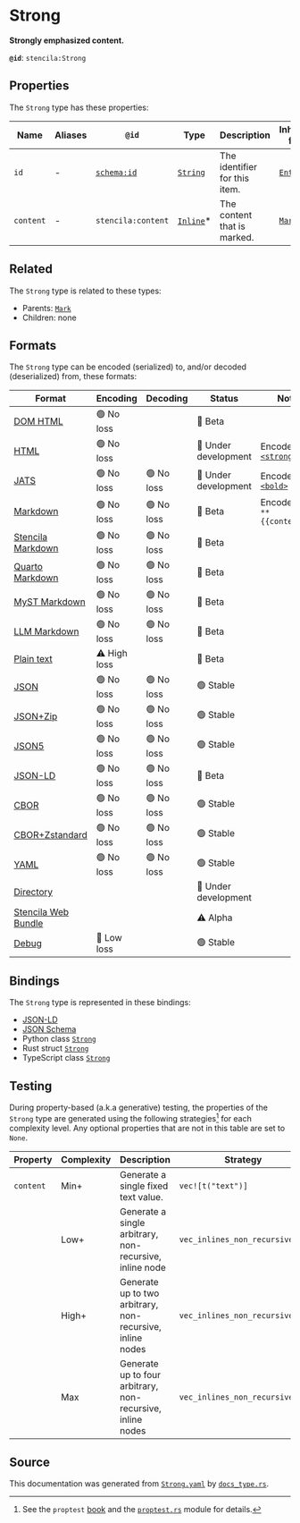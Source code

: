 # Strong

**Strongly emphasized content.**

**`@id`**: `stencila:Strong`

## Properties

The `Strong` type has these properties:

| Name      | Aliases | `@id`                                | Type                                                                                              | Description                   | Inherited from                                                                                   |
| --------- | ------- | ------------------------------------ | ------------------------------------------------------------------------------------------------- | ----------------------------- | ------------------------------------------------------------------------------------------------ |
| `id`      | -       | [`schema:id`](https://schema.org/id) | [`String`](https://github.com/stencila/stencila/blob/main/docs/reference/schema/data/string.md)   | The identifier for this item. | [`Entity`](https://github.com/stencila/stencila/blob/main/docs/reference/schema/other/entity.md) |
| `content` | -       | `stencila:content`                   | [`Inline`](https://github.com/stencila/stencila/blob/main/docs/reference/schema/prose/inline.md)* | The content that is marked.   | [`Mark`](https://github.com/stencila/stencila/blob/main/docs/reference/schema/prose/mark.md)     |

## Related

The `Strong` type is related to these types:

- Parents: [`Mark`](https://github.com/stencila/stencila/blob/main/docs/reference/schema/prose/mark.md)
- Children: none

## Formats

The `Strong` type can be encoded (serialized) to, and/or decoded (deserialized) from, these formats:

| Format                                                                                               | Encoding     | Decoding  | Status              | Notes                                                                                              |
| ---------------------------------------------------------------------------------------------------- | ------------ | --------- | ------------------- | -------------------------------------------------------------------------------------------------- |
| [DOM HTML](https://github.com/stencila/stencila/blob/main/docs/reference/formats/dom.html.md)        | 🟢 No loss    |           | 🔶 Beta              |                                                                                                    |
| [HTML](https://github.com/stencila/stencila/blob/main/docs/reference/formats/html.md)                | 🟢 No loss    |           | 🚧 Under development | Encoded as [`<strong>`](https://developer.mozilla.org/en-US/docs/Web/HTML/Element/strong)          |
| [JATS](https://github.com/stencila/stencila/blob/main/docs/reference/formats/jats.md)                | 🟢 No loss    | 🟢 No loss | 🚧 Under development | Encoded as [`<bold>`](https://jats.nlm.nih.gov/articleauthoring/tag-library/1.3/element/bold.html) |
| [Markdown](https://github.com/stencila/stencila/blob/main/docs/reference/formats/markdown.md)        | 🟢 No loss    | 🟢 No loss | 🔶 Beta              | Encoded as `**{{content}}**`                                                                       |
| [Stencila Markdown](https://github.com/stencila/stencila/blob/main/docs/reference/formats/smd.md)    | 🟢 No loss    | 🟢 No loss | 🔶 Beta              |                                                                                                    |
| [Quarto Markdown](https://github.com/stencila/stencila/blob/main/docs/reference/formats/qmd.md)      | 🟢 No loss    | 🟢 No loss | 🔶 Beta              |                                                                                                    |
| [MyST Markdown](https://github.com/stencila/stencila/blob/main/docs/reference/formats/myst.md)       | 🟢 No loss    | 🟢 No loss | 🔶 Beta              |                                                                                                    |
| [LLM Markdown](https://github.com/stencila/stencila/blob/main/docs/reference/formats/llmd.md)        | 🟢 No loss    | 🟢 No loss | 🔶 Beta              |                                                                                                    |
| [Plain text](https://github.com/stencila/stencila/blob/main/docs/reference/formats/text.md)          | ⚠️ High loss |           | 🔶 Beta              |                                                                                                    |
| [JSON](https://github.com/stencila/stencila/blob/main/docs/reference/formats/json.md)                | 🟢 No loss    | 🟢 No loss | 🟢 Stable            |                                                                                                    |
| [JSON+Zip](https://github.com/stencila/stencila/blob/main/docs/reference/formats/json.zip.md)        | 🟢 No loss    | 🟢 No loss | 🟢 Stable            |                                                                                                    |
| [JSON5](https://github.com/stencila/stencila/blob/main/docs/reference/formats/json5.md)              | 🟢 No loss    | 🟢 No loss | 🟢 Stable            |                                                                                                    |
| [JSON-LD](https://github.com/stencila/stencila/blob/main/docs/reference/formats/jsonld.md)           | 🟢 No loss    | 🟢 No loss | 🔶 Beta              |                                                                                                    |
| [CBOR](https://github.com/stencila/stencila/blob/main/docs/reference/formats/cbor.md)                | 🟢 No loss    | 🟢 No loss | 🟢 Stable            |                                                                                                    |
| [CBOR+Zstandard](https://github.com/stencila/stencila/blob/main/docs/reference/formats/cbor.zstd.md) | 🟢 No loss    | 🟢 No loss | 🟢 Stable            |                                                                                                    |
| [YAML](https://github.com/stencila/stencila/blob/main/docs/reference/formats/yaml.md)                | 🟢 No loss    | 🟢 No loss | 🟢 Stable            |                                                                                                    |
| [Directory](https://github.com/stencila/stencila/blob/main/docs/reference/formats/directory.md)      |              |           | 🚧 Under development |                                                                                                    |
| [Stencila Web Bundle](https://github.com/stencila/stencila/blob/main/docs/reference/formats/swb.md)  |              |           | ⚠️ Alpha            |                                                                                                    |
| [Debug](https://github.com/stencila/stencila/blob/main/docs/reference/formats/debug.md)              | 🔷 Low loss   |           | 🟢 Stable            |                                                                                                    |

## Bindings

The `Strong` type is represented in these bindings:

- [JSON-LD](https://stencila.org/Strong.jsonld)
- [JSON Schema](https://stencila.org/Strong.schema.json)
- Python class [`Strong`](https://github.com/stencila/stencila/blob/main/python/python/stencila/types/strong.py)
- Rust struct [`Strong`](https://github.com/stencila/stencila/blob/main/rust/schema/src/types/strong.rs)
- TypeScript class [`Strong`](https://github.com/stencila/stencila/blob/main/ts/src/types/Strong.ts)

## Testing

During property-based (a.k.a generative) testing, the properties of the `Strong` type are generated using the following strategies[^1] for each complexity level. Any optional properties that are not in this table are set to `None`.

| Property  | Complexity | Description                                                | Strategy                       |
| --------- | ---------- | ---------------------------------------------------------- | ------------------------------ |
| `content` | Min+       | Generate a single fixed text value.                        | `vec![t("text")]`              |
|           | Low+       | Generate a single arbitrary, non-recursive, inline node    | `vec_inlines_non_recursive(1)` |
|           | High+      | Generate up to two arbitrary, non-recursive, inline nodes  | `vec_inlines_non_recursive(2)` |
|           | Max        | Generate up to four arbitrary, non-recursive, inline nodes | `vec_inlines_non_recursive(4)` |

## Source

This documentation was generated from [`Strong.yaml`](https://github.com/stencila/stencila/blob/main/schema/Strong.yaml) by [`docs_type.rs`](https://github.com/stencila/stencila/blob/main/rust/schema-gen/src/docs_type.rs).

[^1]: See the `proptest` [book](https://proptest-rs.github.io/proptest/) and the [`proptest.rs`](https://github.com/stencila/stencila/blob/main/rust/schema/src/proptests.rs) module for details.

